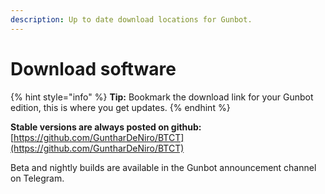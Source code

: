 ```yaml
---
description: Up to date download locations for Gunbot.
---
```


# Download software

{% hint style="info" %}
**Tip:** Bookmark the download link for your Gunbot edition, this is where you get updates.
{% endhint %}

**Stable versions are always posted on github:** [https://github.com/GuntharDeNiro/BTCT](https://github.com/GuntharDeNiro/BTCT)

Beta and nightly builds are available in the Gunbot announcement channel on Telegram.  


